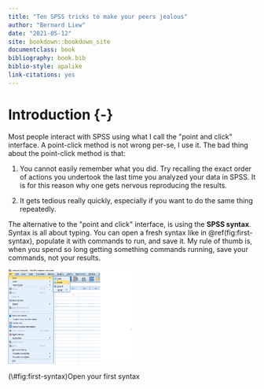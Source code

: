```yaml
--- 
title: "Ten SPSS tricks to make your peers jealous"
author: "Bernard Liew"
date: "2021-05-12"
site: bookdown::bookdown_site
documentclass: book
bibliography: book.bib
biblio-style: apalike
link-citations: yes
---
```

# Introduction {-}

Most people interact with SPSS using what I call the "point and click" interface. A point-click method is not wrong per-se, I use it. The bad thing about the point-click method is that:

1) You cannot easily remember what you did. Try recalling the exact order of actions you undertook the last time you analyzed your data in SPSS. It is for this reason why one gets nervous reproducing the results.

2) It gets tedious really quickly, especially if you want to do the same thing repeatedly.

The alternative to the "point and click" interface, is using the **SPSS syntax**. Syntax is all about typing. You can open a fresh syntax like in \@ref(fig:first-syntax), populate it with commands to run, and save it. My rule of thumb is, when you spend so long getting something commands running, save your commands, not your results.


<div class="figure">
<img src="images/open_syntax.png" alt="Open your first syntax" width="50%" />
<p class="caption">(\#fig:first-syntax)Open your first syntax</p>
</div>
